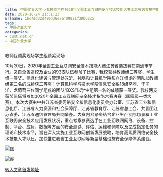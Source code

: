 ```yaml
---
title: 中国矿业大学->我校师生在2020年全国工业互联网安全技术技能大赛江苏省选拔赛中取得佳绩 | cumt.net.cn
date: 2020-10-24 21:31:23
urlname: 1bc4dd32d49ed36e7af08821f20b62c5
tags: 
- 中国矿业大学
categories:
- cumt.net.cn
- 中国矿业大学
---
```

教师组颁奖现场学生组颁奖现场

10月20日，2020年全国工业互联网安全技术技能大赛江苏省选拔赛在南通市举行。来自全省高校及企业的93支队伍参加了比赛，我校获得教师组二等奖、学生组一等奖。信息化建设与管理处苏昕、孙磊和计算机学院张立江组成的团队以教师组第二名的成绩获二等奖；计算机科学与技术学院信息安全系18级李鼎、于子洋、龙萄萄三位同学组成的团队“BXS”以学生组第一名的成绩获一等奖。我校两支获奖队伍将参加2020年全国工业互联网安全技术技能大赛决赛（国家级一类大赛）。本次大赛由中共江苏省委网络安全和信息化委员会办公室、江苏省工业和信息化厅、江苏省人力资源和社会保障厅、江苏省教育厅、江苏省总工会、共青团江苏省委、江苏省通信管理局共同举办。大赛内容紧密结合企业生产实际场景和工业互联网安全技术应用发展状况，重点考察参赛选手在工业互联网网络、设备、控制、平台、应用、数据等方面的安全测试、评估、运维和保障以及完成指定任务的理论和技术水平，旨在深入实施工业互联网创新发展战略，培育高素质网络安全技术技能人才队伍，加快推进我省工业互联网等新型基础设施安全保障体系建设。

![图](http://xwzx.cumt.edu.cn/_upload/article/images/49/f3/b19aed7b477095fa07e772236393/89c27a23-686e-487b-b912-57a46f55b9db.jpg)

![图](http://xwzx.cumt.edu.cn/_upload/article/images/49/f3/b19aed7b477095fa07e772236393/dd5e7509-2984-4ebd-9ef5-810d57d1d7ad.jpg)

[转入文章首发地址](http://xwzx.cumt.edu.cn/d5/30/c523a578864/page.htm)